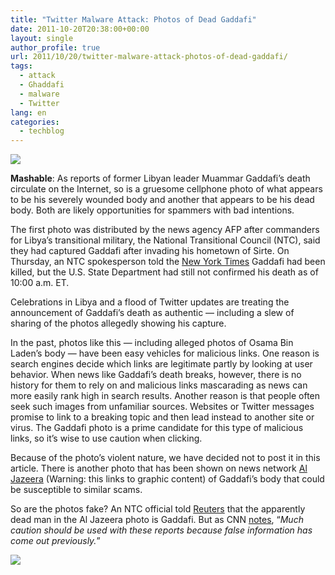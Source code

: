 ```yaml
---
title: "Twitter Malware Attack: Photos of Dead Gaddafi"
date: 2011-10-20T20:38:00+00:00
layout: single
author_profile: true
url: 2011/10/20/twitter-malware-attack-photos-of-dead-gaddafi/
tags:
  - attack
  - Ghaddafi
  - malware
  - Twitter
lang: en
categories: 
  - techblog
---
```

[![](http://3.bp.blogspot.com/-qShaHlHbgCk/TqB_Hi5exII/AAAAAAAAEJw/YiUB8Oe9kTg/s320/libya.jpg)](http://3.bp.blogspot.com/-qShaHlHbgCk/TqB_Hi5exII/AAAAAAAAEJw/YiUB8Oe9kTg/s1600/libya.jpg)

**Mashable**: As reports of former Libyan leader Muammar Gaddafi’s death circulate on the Internet, so is a gruesome cellphone photo of what appears to be his severely wounded body and another that appears to be his dead body. Both are likely opportunities for spammers with bad intentions.

The first photo was distributed by the news agency AFP after commanders for Libya’s transitional military, the National Transitional Council (NTC), said they had captured Gaddafi after invading his hometown of Sirte. On Thursday, an NTC spokesperson told the [New York Times](http://www.nytimes.com/2011/10/21/world/africa/libyan-fighters-say-qaddafi-stronghold-has-fallen.html) Gaddafi had been killed, but the U.S. State Department had still not confirmed his death as of 10:00 a.m. ET.

Celebrations in Libya and a flood of Twitter updates are treating the announcement of Gaddafi’s death as authentic — including a slew of sharing of the photos allegedly showing his capture.

In the past, photos like this — including alleged photos of Osama Bin Laden’s body — have been easy vehicles for malicious links. One reason is search engines decide which links are legitimate partly by looking at user behavior. When news like Gaddafi’s death breaks, however, there is no history for them to rely on and malicious links mascarading as news can more easily rank high in search results. Another reason is that people often seek such images from unfamiliar sources. Websites or Twitter messages promise to link to a breaking topic and then lead instead to another site or virus. The Gaddafi photo is a prime candidate for this type of malicious links, so it’s wise to use caution when clicking.

Because of the photo’s violent nature, we have decided not to post it in this article. There is another photo that has been shown on news network [Al Jazeera](http://english.aljazeera.net/watch_now/) (Warning: this links to graphic content) of Gaddafi’s body that could be susceptible to similar scams.

So are the photos fake? An NTC official told [Reuters](http://in.reuters.com/article/2011/10/20/idINIndia-60016820111020) that the apparently dead man in the Al Jazeera photo is Gaddafi. But as CNN [notes](http://news.blogs.cnn.com/2011/10/20/libyan-fighters-say-they-have-captured-gadhafi/), “_Much caution should be used with these reports because false information has come out previously._”

[![](http://4.bp.blogspot.com/-u-C5qdBzOgQ/TqB_QWtLI0I/AAAAAAAAEJ4/jzUZv7eQErE/s400/Qaddafi-twitter-1_image.jpg)](http://4.bp.blogspot.com/-u-C5qdBzOgQ/TqB_QWtLI0I/AAAAAAAAEJ4/jzUZv7eQErE/s1600/Qaddafi-twitter-1_image.jpg)